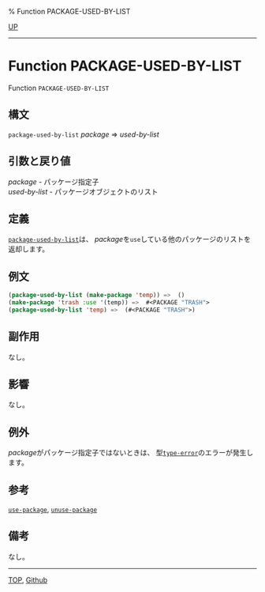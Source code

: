 % Function PACKAGE-USED-BY-LIST

[UP](11.2.html)  

---

# Function **PACKAGE-USED-BY-LIST**


Function `PACKAGE-USED-BY-LIST`


## 構文

`package-used-by-list` *package* => *used-by-list*


## 引数と戻り値

*package* - パッケージ指定子  
*used-by-list* - パッケージオブジェクトのリスト


## 定義

[`package-used-by-list`](11.2.package-used-by-list.html)は、
*package*を`use`している他のパッケージのリストを返却します。


## 例文

```lisp
(package-used-by-list (make-package 'temp)) =>  ()
(make-package 'trash :use '(temp)) =>  #<PACKAGE "TRASH">
(package-used-by-list 'temp) =>  (#<PACKAGE "TRASH">)
```


## 副作用

なし。


## 影響

なし。


## 例外

*package*がパッケージ指定子ではないときは、
型[`type-error`](4.4.type-error.html)のエラーが発生します。


## 参考

[`use-package`](11.2.use-package.html),
[`unuse-package`](11.2.unuse-package.html)


## 備考

なし。


---
[TOP](index.html),  [Github](https://github.com/nptcl/npt-japanese)

